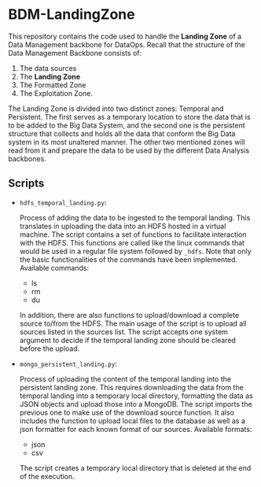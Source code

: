 # BDM-LandingZone

This repository contains the code used to handle the **Landing Zone** of a Data Management backbone for DataOps.
Recall that the structure of the Data Management Backbone consists of:
1. The data sources
2. The **Landing Zone**
3. The Formatted Zone
4. The Exploitation Zone.

The Landing Zone is divided into two distinct zones: Temporal and Persistent.
The first serves as a temporary location to store the data that is to be added to the Big Data System, and the second one is the persistent structure that collects and holds all the data that conform the Big Data system in its most unaltered manner. The other two mentioned zones will read from it and prepare the data to be used by the different Data Analysis backbones.

## Scripts

- `hdfs_temporal_landing.py`:

  Process of adding the data to be ingested to the temporal landing. This translates in uploading the data into an HDFS hosted in a virtual 
  machine.
  The script contains a set of functions to facilitate interaction with the HDFS. This functions are called like the linux commands that would be used in a regular file system followed by `_hdfs`. Note that only the basic functionalities of the commands have been implemented.
  Available commands:
  - ls
  - rm
  - du
    
  In addition, there are also functions to upload/download a complete source to/from the HDFS.
  The main usage of the script is to upload all sources listed in the sources list. The script accepts one system argument to decide if the temporal landing zone should be cleared before the upload.


- `mongo_persistent_landing.py`:

  Process of uploading the content of the temporal landing into the persistent landing zone. This requires downloading the data from the temporal landing into a temporary local directory, formatting the data as JSON objects and upload those into a MongoDB.
  The script imports the previous one to make use of the download source function. It also includes the function to upload local files to the database as well as a json formatter for each known format of our sources.
  Available formats:
  - json
  - csv
    
  The script creates a temporary local directory that is deleted at the end of the execution.
